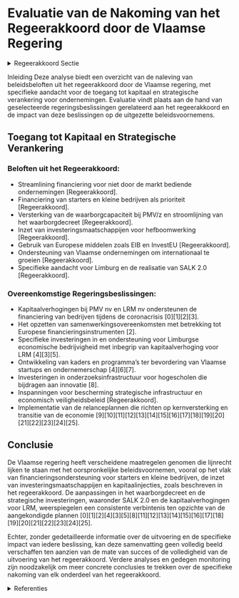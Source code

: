 # Evaluatie van de Nakoming van het Regeerakkoord door de Vlaamse Regering

<details>
        <summary>Regeerakkoord Sectie </summary>
        <p>2.3.1 Toegang tot kapitaal en strategische verankering We stroomlijnen en stemmen de Vlaamse financie-ringsondersteuning af op de concrete noden van ondernemingen die (nog) niet geledigd worden door de markt. De financiering van starters en kleine bedrijven blijft een prioriteit. Indien nood-zakelijk versterken we de waarborg capaciteit bij PMV/Z en stroomlijnen we het waarborgdecreet. We zetten onze investeringsmaatschappijen in om via hun hefboomwerking verder de uitdagingen van een matuurder wordend ecosysteem aan te gaan, zoals de financiering van sterke groeiers. Vlaanderen moet de ambitie hebben om meerdere “unicorns” te hebben. Waar mogelijk gebruiken we de hefboom van Europese middelen via bijvoor-beeld EIB en InvestEU. Vlaamse ondernemingen die het potentieel hebben om uit te groeien tot een multinational helpen we in het geval van marktfalen, indien mogelijk tijdelijk en waar opportuun financieel te verankeren. PMV kan hierin als matchmaker een rol spelen. We blijven aandacht hebben voor de specifieke situatie van generatiewissels bij familieonder-nemingen. LRM blijft zich specifiek richten op het onder-steunen en faciliteren van economische bedrijvig-heid in de provincie Limburg. De voorbije regeer-periode heeft de provincie Limburg een sterke sociaal-economische inhaalbeweging gemaakt, o.a. dankzij de uitvoering van het Strategisch Actieplan voor Limburg in het Kwadraat (SALK). Op vele parameters scoort Limburg nu even goed als het Vlaams gemiddelde. Op dit pad werken we de komende jaren resoluut verder, want Limburg kent nog steeds enkele kwetsbaarheden. Eind 2019 zal de Vlaamse regering samen met de belangrijkste stakeholders van de provincie Limburg een stand van zaken opmaken om op te lijsten welke doelstel-lingen van het SALK nog behaald moeten worden en welke projecten verder uitge-voerd moeten worden. Op basis van die stand van zaken zullen we begin 2020 een SALK 2.0 lanceren, onder leiding van het provinciebestuur, maar met blijvende betrokkenheid van de Vlaamse regering met een vertegenwoordiging van de Vlaamse minister-president of de minister van Economie/Werk in de (vernieuwde) Taskforce en van diens kabinetschef in het (eveneens vernieuwde) Directiecomité. We nodigen tevens de belangrijkste Limburgse sociaal-economi-sche stakeholders en enkele onafhankelijke ‘captains of society’ uit Limburg uit om mee te participeren in SALK 2.0. Om de Limburgse economie en innovatie-structuren extra zuurstof te geven, zal het Vlaams Gewest in 2020 een kapitaalverho-ging van LRM doorvoeren van 100 miljoen euro. Met deze extra middelen kan de LRM binnen het kader van de beheersovereen-komst beloftevolle start-ups en scale-ups ondersteunen in hun verdere groei, alsook participeren in innovatieve spin-offs i.s.m. de UHasselt en andere onderzoeks- en kennisinstellingen. We bouwen het Flanders Future Techfund verder uit. We streven er naar een waarborging via het EIF tot stand te brengen en voorzien een bijko-mende kapitaalverhoging of een aandeelhouder-slening, zodat het fonds zijn rol voor de brede valorisatie van de technologieplatformen uit Vlaams onderzoek ten volle kan vervullen. We onderzoeken de mogelijkheid van de verdere uitbouw van investeringsfondsen bij de Strate-gische Onderzoekscentra (SOC’s) en speerpunt-clusters zodat zij optimaal kunnen gebruik maken van de mogelijkheden van het Future Techfund. We garanderen dat steeds minstens 10% private inbreng vervuld blijft op het niveau van het fonds. We staan open voor buitenlandse investeerders, maar zijn niet naïef. In het kader van een econo-misch veiligheidsbeleid zetten we binnen het nieuwe Europese kader een transparant scree-nings- en blokkeringsmechanisme op poten waarmee we buitenlandse investeringen met risico’s voor de veiligheid en de openbare orde kunnen evalueren en blokkeren wanneer die evaluatie negatief is. We hebben hierbij bijzondere aandacht voor het beschermen van onze strategi-sche infrastructuren zoals havens, luchthavens, elektriciteitsnet, … We geven EWI en FIT de opdracht dit verder uit te werken om vervolgens, in een tweede fase, verder af te stemmen met de andere overheden in ons land. </p>
        </details> 

Inleiding
Deze analyse biedt een overzicht van de naleving van beleidsbeloften uit het regeerakkoord door de Vlaamse regering, met specifieke aandacht voor de toegang tot kapitaal en strategische verankering voor ondernemingen. Evaluatie vindt plaats aan de hand van geselecteerde regeringsbeslissingen gerelateerd aan het regeerakkoord en de impact van deze beslissingen op de uitgezette beleidsvoornemens.

## Toegang tot Kapitaal en Strategische Verankering

### Beloften uit het Regeerakkoord:
- Streamlining financiering voor niet door de markt bediende ondernemingen [Regeerakkoord].
- Financiering van starters en kleine bedrijven als prioriteit [Regeerakkoord].
- Versterking van de waarborgcapaciteit bij PMV/z en stroomlijning van het waarborgdecreet [Regeerakkoord].
- Inzet van investeringsmaatschappijen voor hefboomwerking [Regeerakkoord].
- Gebruik van Europese middelen zoals EIB en InvestEU [Regeerakkoord].
- Ondersteuning van Vlaamse ondernemingen om internationaal te groeien [Regeerakkoord].
- Specifieke aandacht voor Limburg en de realisatie van SALK 2.0 [Regeerakkoord].

### Overeenkomstige Regeringsbeslissingen:

- Kapitaalverhogingen bij PMV nv en LRM nv ondersteunen de financiering van bedrijven tijdens de coronacrisis \[0\]\[1\]\[2\]\[3\].
- Het opzetten van samenwerkingsovereenkomsten met betrekking tot Europese financieringsinstrumenten \[2\].
- Specifieke investeringen in en ondersteuning voor Limburgse economische bedrijvigheid met inbegrip van kapitaalverhoging voor LRM \[4\]\[3\]\[5\].
- Ontwikkeling van kaders en programma’s ter bevordering van Vlaamse startups en ondernemerschap \[4\]\[6\]\[7\].
- Investeringen in onderzoeksinfrastructuur voor hogescholen die bijdragen aan innovatie \[8\].
- Inspanningen voor bescherming strategische infrastructuur en economisch veiligheidsbeleid [Regeerakkoord].
- Implementatie van de relanceplannen die richten op kernversterking en transitie van de economie \[9\]\[10\]\[11\]\[12\]\[13\]\[14\]\[15\]\[16\]\[17\]\[18\]\[19\]\[20\]\[21\]\[22\]\[23\]\[24\]\[25\].

## Conclusie
De Vlaamse regering heeft verscheidene maatregelen genomen die lijnrecht lijken te staan met het oorspronkelijke beleidsvoornemen, vooral op het vlak van financieringsondersteuning voor starters en kleine bedrijven, de inzet van investeringsmaatschappijen en kapitaalinjecties, zoals beschreven in het regeerakkoord. De aanpassingen in het waarborgdecreet en de strategische investeringen, waaronder SALK 2.0 en de kapitaalverhogingen voor LRM, weerspiegelen een consistente verbintenis ten opzichte van de aangekondigde plannen \[0\]\[1\]\[2\]\[4\]\[3\]\[5\]\[8\]\[11\]\[12\]\[13\]\[14\]\[15\]\[16\]\[17\]\[18\]\[19\]\[20\]\[21\]\[22\]\[23\]\[24\]\[25\].

Echter, zonder gedetailleerde informatie over de uitvoering en de specifieke impact van iedere beslissing, kan deze samenvatting geen volledig beeld verschaffen ten aanzien van de mate van succes of de volledigheid van de uitvoering van het regeerakkoord. Verdere analyses en gedegen monitoring zijn noodzakelijk om meer concrete conclusies te trekken over de specifieke nakoming van elk onderdeel van het regeerakkoord.

<details>
        <summary> Referenties</summary>
        **[\[0\]](https://beslissingenvlaamseregering.vlaanderen.be/?search=Plan%20Vlaamse%20Veerkracht%3A%20Kapitaalverhoging%20bij%20PMV%20nv%20en%20bij%20LRM%20nv&dateOption=select&startDate=2021-01-29T09%3A00%3A00Z&endDate=2021-01-29T09%3A00%3A00Z)** : **(2021-01-29)** Plan Vlaamse Veerkracht: Kapitaalverhoging bij PMV nv en bij LRM nv 

**[\[1\]](https://beslissingenvlaamseregering.vlaanderen.be/?search=COVID-19%3A%20Kapitaalsverhoging%20voor%20programma%20achtergestelde%20leningen&dateOption=select&startDate=2020-05-15T08%3A00%3A00Z&endDate=2020-05-15T08%3A00%3A00Z)** : **(2020-05-15)** COVID-19: Kapitaalsverhoging voor programma achtergestelde leningen 

**[\[2\]](https://beslissingenvlaamseregering.vlaanderen.be/?search=Nieuwe%20samenwerkingsovereenkomst%20Participatiemaatschappij%20Vlaanderen%20%28PMV%29%20over%20dienstverlening%20in%20het%20kader%20van%20Europese%20financi%C3%ABle%20instrumenten&dateOption=select&startDate=2023-12-22T09%3A00%3A00Z&endDate=2023-12-22T09%3A00%3A00Z)** : **(2023-12-22)** Nieuwe samenwerkingsovereenkomst Participatiemaatschappij Vlaanderen (PMV) over dienstverlening in het kader van Europese financiële instrumenten 

**[\[3\]](https://beslissingenvlaamseregering.vlaanderen.be/?search=Kapitaalverhoging%20van%20100%20miljoen%20euro%20bij%20nv%20Limburgse%20Reconversiemaatschappij%20%28LRM%29&dateOption=select&startDate=2020-11-27T09%3A00%3A00Z&endDate=2020-11-27T09%3A00%3A00Z)** : **(2020-11-27)** Kapitaalverhoging van 100 miljoen euro bij nv Limburgse Reconversiemaatschappij (LRM) 

**[\[4\]](https://beslissingenvlaamseregering.vlaanderen.be/?search=Plan%20Vlaamse%20Veerkracht%3A%20Investeren%20in%20kernversterking%20via%20projectoproepen&dateOption=select&startDate=2022-02-25T09%3A00%3A00Z&endDate=2022-02-25T09%3A00%3A00Z)** : **(2022-02-25)** Plan Vlaamse Veerkracht: Investeren in kernversterking via projectoproepen 

**[\[5\]](https://beslissingenvlaamseregering.vlaanderen.be/?search=Kapitaalverhoging%20LRM%20voor%20de%20realisatie%20van%20het%20product%20%E2%80%98doorbraak-kapitaal%E2%80%99%20voor%20duurzame%20energietransitie&dateOption=select&startDate=2022-11-18T09%3A00%3A00Z&endDate=2022-11-18T09%3A00%3A00Z)** : **(2022-11-18)** Kapitaalverhoging LRM voor de realisatie van het product ‘doorbraak-kapitaal’ voor duurzame energietransitie 

**[\[6\]](https://beslissingenvlaamseregering.vlaanderen.be/?search=Plan%20Vlaamse%20Veerkracht%3A%20dossiernummer%2016&dateOption=select&startDate=2021-05-28T08%3A00%3A00Z&endDate=2021-05-28T08%3A00%3A00Z)** : **(2021-05-28)** Plan Vlaamse Veerkracht: dossiernummer 16 

**[\[7\]](https://beslissingenvlaamseregering.vlaanderen.be/?search=Plan%20Vlaamse%20Veerkracht%3A%20investeren%20in%20handelskernversterking%20via%20projectoproepen&dateOption=select&startDate=2021-03-12T09%3A00%3A00Z&endDate=2021-03-12T09%3A00%3A00Z)** : **(2021-03-12)** Plan Vlaamse Veerkracht: investeren in handelskernversterking via projectoproepen 

**[\[8\]](https://beslissingenvlaamseregering.vlaanderen.be/?search=Plan%20Vlaamse%20Veerkracht%3A%20Investeringen%20in%20onderzoeksinfrastructuur%20bij%20hogescholen&dateOption=select&startDate=2022-06-03T08%3A00%3A00Z&endDate=2022-06-03T08%3A00%3A00Z)** : **(2022-06-03)** Plan Vlaamse Veerkracht: Investeringen in onderzoeksinfrastructuur bij hogescholen 

**[\[9\]](https://beslissingenvlaamseregering.vlaanderen.be/?search=Oosterweelproject%3A%20tweede%20financieringsovereenkomst%20tussen%20de%20Europese%20Investeringsbank%20%28EIB%29%20en%20het%20Vlaams%20Gewest&dateOption=select&startDate=2019-12-13T09%3A00%3A00Z&endDate=2019-12-13T09%3A00%3A00Z)** : **(2019-12-13)** Oosterweelproject: tweede financieringsovereenkomst tussen de Europese Investeringsbank (EIB) en het Vlaams Gewest 

**[\[10\]](https://beslissingenvlaamseregering.vlaanderen.be/?search=Plan%20Vlaamse%20Veerkracht%3A%201%2C2%20miljoen%20euro%20steun%20aan%20het%20initiatief%20om%20bedrijven%20te%20verenigen%20in%20het%20kader%20van%20Slimme%20Regio%20Vlaanderen&dateOption=select&startDate=2021-07-09T08%3A00%3A00Z&endDate=2021-07-09T08%3A00%3A00Z)** : **(2021-07-09)** Plan Vlaamse Veerkracht: 1,2 miljoen euro steun aan het initiatief om bedrijven te verenigen in het kader van Slimme Regio Vlaanderen 

**[\[11\]](https://beslissingenvlaamseregering.vlaanderen.be/?search=Plan%20Vlaamse%20Veerkracht%3A%20100%20miljoen%20euro%20voor%20versnellen%20infrastructuurinvesteringen%20Vlaamse%20cultuursector&dateOption=select&startDate=2021-04-23T08%3A00%3A00Z&endDate=2021-04-23T08%3A00%3A00Z)** : **(2021-04-23)** Plan Vlaamse Veerkracht: 100 miljoen euro voor versnellen infrastructuurinvesteringen Vlaamse cultuursector 

**[\[12\]](https://beslissingenvlaamseregering.vlaanderen.be/?search=Plan%20Vlaamse%20Veerkracht%3A%20inzetten%20middelen%20beleidsdomein%20MOW&dateOption=select&startDate=2021-03-05T09%3A00%3A00Z&endDate=2021-03-05T09%3A00%3A00Z)** : **(2021-03-05)** Plan Vlaamse Veerkracht: inzetten middelen beleidsdomein MOW 

**[\[13\]](https://beslissingenvlaamseregering.vlaanderen.be/?search=Plan%20Vlaamse%20Veerkracht%3A%20inhaalbeweging%20vernieuwing%20bedrijventerreinen&dateOption=select&startDate=2022-12-09T09%3A00%3A00Z&endDate=2022-12-09T09%3A00%3A00Z)** : **(2022-12-09)** Plan Vlaamse Veerkracht: inhaalbeweging vernieuwing bedrijventerreinen 

**[\[14\]](https://beslissingenvlaamseregering.vlaanderen.be/?search=Heropstartlening%20aan%20ondernemingen%20met%20liquiditeitsproblemen&dateOption=select&startDate=2021-04-30T08%3A00%3A00Z&endDate=2021-04-30T08%3A00%3A00Z)** : **(2021-04-30)** Heropstartlening aan ondernemingen met liquiditeitsproblemen 

**[\[15\]](https://beslissingenvlaamseregering.vlaanderen.be/?search=Herverdeling%20Fonds%20voor%20Innoveren%20en%20Ondernemen&dateOption=select&startDate=2023-09-29T08%3A00%3A00Z&endDate=2023-09-29T08%3A00%3A00Z)** : **(2023-09-29)** Herverdeling Fonds voor Innoveren en Ondernemen 

**[\[16\]](https://beslissingenvlaamseregering.vlaanderen.be/?search=Terugbetaalbare%20voorschotten%20als%20modaliteit%20voor%20innovatie-%20en%20economische%20ondersteuning%3A%20aanpassing%20steunbesluiten%20VLAIO&dateOption=select&startDate=2021-04-30T08%3A00%3A00Z&endDate=2021-04-30T08%3A00%3A00Z)** : **(2021-04-30)** Terugbetaalbare voorschotten als modaliteit voor innovatie- en economische ondersteuning: aanpassing steunbesluiten VLAIO 

**[\[17\]](https://beslissingenvlaamseregering.vlaanderen.be/?search=Heropstartlening%20aan%20ondernemingen%20met%20liquiditeitsproblemen&dateOption=select&startDate=2021-03-19T09%3A00%3A00Z&endDate=2021-03-19T09%3A00%3A00Z)** : **(2021-03-19)** Heropstartlening aan ondernemingen met liquiditeitsproblemen 

**[\[18\]](https://beslissingenvlaamseregering.vlaanderen.be/?search=Subsidie%20projecten%20samenwerking%20Vlaanderen-Marokko&dateOption=select&startDate=2022-09-30T09%3A30%3A00Z&endDate=2022-09-30T09%3A30%3A00Z)** : **(2022-09-30)** Subsidie projecten samenwerking Vlaanderen-Marokko 

**[\[19\]](https://beslissingenvlaamseregering.vlaanderen.be/?search=Terugbetaalbare%20voorschotten%20als%20modaliteit%20voor%20innovatie-%20en%20economische%20ondersteuning%3A%20aanpassing%20steunbesluiten%20VLAIO&dateOption=select&startDate=2021-02-12T09%3A00%3A00Z&endDate=2021-02-12T09%3A00%3A00Z)** : **(2021-02-12)** Terugbetaalbare voorschotten als modaliteit voor innovatie- en economische ondersteuning: aanpassing steunbesluiten VLAIO 

**[\[20\]](https://beslissingenvlaamseregering.vlaanderen.be/?search=Subsidie%20twee%20projecten%20binnen%20EFRO-oproep%20rond%20onderzoeks-%20en%20innovatiecapaciteit%20%28GTI%20West-Vlaanderen%29&dateOption=select&startDate=2023-12-08T09%3A00%3A00Z&endDate=2023-12-08T09%3A00%3A00Z)** : **(2023-12-08)** Subsidie twee projecten binnen EFRO-oproep rond onderzoeks- en innovatiecapaciteit (GTI West-Vlaanderen) 

**[\[21\]](https://beslissingenvlaamseregering.vlaanderen.be/?search=Vlaams%20standpunt%20wat%20betreft%20het%20stabiliteits-%20en%20groeipact&dateOption=select&startDate=2022-01-14T09%3A00%3A00Z&endDate=2022-01-14T09%3A00%3A00Z)** : **(2022-01-14)** Vlaams standpunt wat betreft het stabiliteits- en groeipact 

**[\[22\]](https://beslissingenvlaamseregering.vlaanderen.be/?search=Plan%20Vlaamse%20Veerkracht%3A%20Maatregelen%20met%20betrekking%20tot%20het%20internationaal%20ondernemen%20ten%20behoeve%20van%20de%20door%20de%20Brexit%20ge%C3%AFmpacteerde%20bedrijven&dateOption=select&startDate=2022-03-18T09%3A00%3A00Z&endDate=2022-03-18T09%3A00%3A00Z)** : **(2022-03-18)** Plan Vlaamse Veerkracht: Maatregelen met betrekking tot het internationaal ondernemen ten behoeve van de door de Brexit geïmpacteerde bedrijven 

**[\[23\]](https://beslissingenvlaamseregering.vlaanderen.be/?search=Plan%20Vlaamse%20Veerkracht%3A%20dossier%20171&dateOption=select&startDate=2021-05-07T08%3A00%3A00Z&endDate=2021-05-07T08%3A00%3A00Z)** : **(2021-05-07)** Plan Vlaamse Veerkracht: dossier 171 

**[\[24\]](https://beslissingenvlaamseregering.vlaanderen.be/?search=Plan%20Vlaamse%20Veerkracht%3A%20verdere%20investeringen%20en%20exploitatiekosten%20verdere%20uitbouw%20van%20Mijn%20Burgerprofiel&dateOption=select&startDate=2021-03-12T09%3A00%3A00Z&endDate=2021-03-12T09%3A00%3A00Z)** : **(2021-03-12)** Plan Vlaamse Veerkracht: verdere investeringen en exploitatiekosten verdere uitbouw van Mijn Burgerprofiel 

**[\[25\]](https://beslissingenvlaamseregering.vlaanderen.be/?search=vzw%20BAN%20Vlaanderen%3A%20subsidie%20uitvoering%20ondernemingsplan%202023-2026&dateOption=select&startDate=2023-03-24T09%3A00%3A00Z&endDate=2023-03-24T09%3A00%3A00Z)** : **(2023-03-24)** vzw BAN Vlaanderen: subsidie uitvoering ondernemingsplan 2023-2026 
        </details> 

